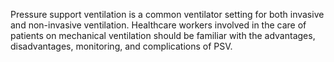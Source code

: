 Pressure support ventilation is a common ventilator setting for both invasive and non-invasive ventilation. Healthcare workers involved in the care of patients on mechanical ventilation should be familiar with the advantages, disadvantages, monitoring, and complications of PSV.